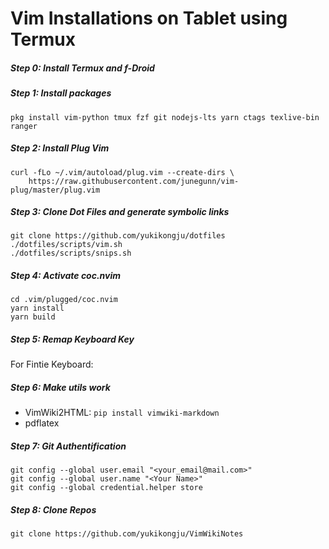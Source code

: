 # Vim Installations on Tablet using Termux

##### Step 0: Install Termux and f-Droid

##### Step 1: Install packages

```
pkg install vim-python tmux fzf git nodejs-lts yarn ctags texlive-bin ranger
```

##### Step 2: Install Plug Vim

```
curl -fLo ~/.vim/autoload/plug.vim --create-dirs \
    https://raw.githubusercontent.com/junegunn/vim-plug/master/plug.vim

```

##### Step 3: Clone Dot Files and generate symbolic links

```
git clone https://github.com/yukikongju/dotfiles
./dotfiles/scripts/vim.sh
./dotfiles/scripts/snips.sh
```

##### Step 4: Activate coc.nvim

```
cd .vim/plugged/coc.nvim
yarn install
yarn build
```

##### Step 5: Remap Keyboard Key

For Fintie Keyboard:

##### Step 6: Make utils work

- VimWiki2HTML: `` pip install vimwiki-markdown ``
- pdflatex


##### Step 7: Git Authentification

```
git config --global user.email "<your_email@mail.com>"
git config --global user.name "<Your Name>"
git config --global credential.helper store
```

##### Step 8: Clone Repos

```
git clone https://github.com/yukikongju/VimWikiNotes
```

